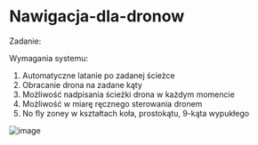 # Nawigacja-dla-dronow


Zadanie: 

Wymagania systemu: 
1. Automatyczne latanie po zadanej ścieżce 
2. Obracanie drona na zadane kąty 
3. Możliwość nadpisania ścieżki drona w każdym momencie 
4. Możliwość w miarę ręcznego sterowania dronem 
5. No fly zoney w kształtach koła, prostokątu, 9-kąta wypukłego 

![image](https://github.com/user-attachments/assets/ce9d5c31-0b63-40b4-a09f-0358b81e0e03)
